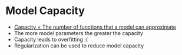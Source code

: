 # Model Capacity

- [Capacity = The number of functions that a model can approximate](https://stats.stackexchange.com/questions/312424/what-is-the-capacity-of-a-machine-learning-model)
- The more model parameters the greater the capacity
- Capacity leads to overfitting :(
- Regularization can be used to reduce model capacity
 